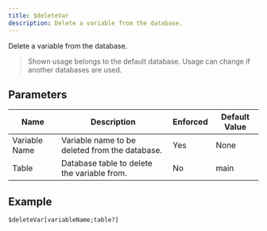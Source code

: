 ```yaml
---
title: $deleteVar
description: Delete a variable from the database.
---
```


Delete a variable from the database.
> Shown usage belongs to the default database.
> Usage can change if another databases are used.
## Parameters
|     Name      |                  Description                   | Enforced | Default Value |
|---------------|------------------------------------------------|----------|---------------|
| Variable Name | Variable name to be deleted from the database. | Yes      | None          |
| Table         | Database table to delete the variable from.    | No       | main          |
## Example
```
$deleteVar[variableName;table?]
```
